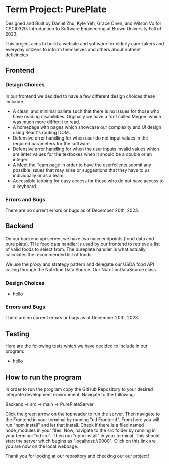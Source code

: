 # Term Project: PurePlate
Designed and Built by Daniel Zhu, Kyle Yeh, Grace Chen, and Wilson Vo for CSCI0320: Introduction to Software Engineering at Brown University Fall of 2023.

This project aims to build a website and software for elderly care-takers and everyday citizens to inform themselves and others about nutrient deficincies 

## Frontend
### Design Choices
In our frontend we decided to have a few different design choices these inclcude
* A clean, and minimal pallete such that there is no issues for those who have reading disabillities. Orginally we have a font called Megrim which was much more difficult to read.
* A homepage with pages which showcase our complexity and UI design using React's routing DOM.
* Defensive error handling for when user do not input values in the required parameters for the software.
* Defensive error handling for when the user inputs invalid values which are letter values for the textboxes when it should be a double or an integer. 
* A Meet the Team page in order to have the user/clients submit any possible issues that may arise or suggestions that they have to us individually or as a team.
* Accessible tabbing for easy access for those who do not have access to a keyboard.
### Errors and Bugs
There are no current errors or bugs as of December 20th, 2023.  
## Backend
On our backend api server, we have two main endpoints (food data and pure plate). THe food data handler is used
by our frontend to retrieve a list of valid foods to select from. The pureplate handler is what actually calculates the recommended list of foods. 

We use the proxy and strategy pattern and delegate our USDA food API calling through the Nutrition Data Source. Our NutritionDataSource class 
### Design Choices
* hello

### Errors and Bugs
There are no current errors or bugs as of December 20th, 2023.  

## Testing
Here are the following tests which we have decided to include in our program:
* hello

## How to run the program
In order to run the program copy the GitHub Repository to your desired integrate development environment. Navigate to the following:

 Backend -> src -> main -> PurePlateServer

Click the green arrow on the topheader to run the server. Then navigate to the Frontend in your terminal by running "cd Frontend". From here you will run "npm install" and let that install. Check if there is a filed named node_modules in your files. Now, navigate to the src folder by running in your terminal "cd src". Then run "npm install" in your terminal. This should start the server which begins as "localhost://0000". Click on this link are you are now on the local webpage. 

Thank you for looking at our repository and checking our our project!